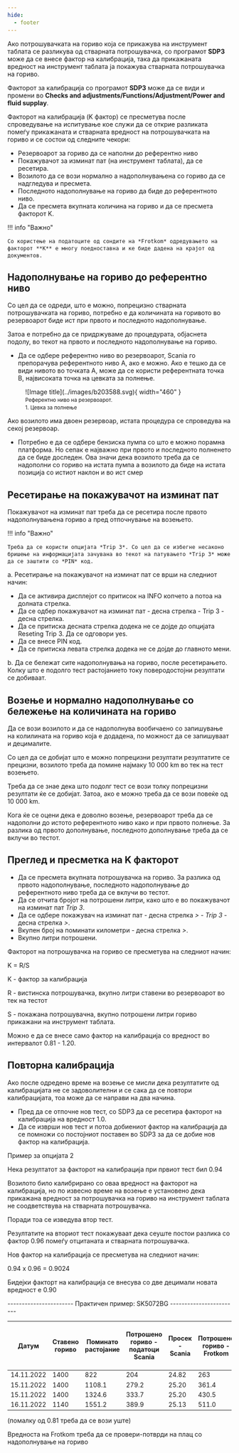 ```yaml
---
hide:
  - footer
---
```


Ако потрошувачката на гориво која се прикажува на инструмент таблата се разликува од стварната потрошувачка, со програмот **SDP3** може да се внесе фактор на калибрација, така да прикажаната вредност на инструмент таблата ја покажува стварната потрошувачка на гориво.

Факторот за калибрација со програмот **SDP3** може да се види и промени во **Checks and adjustments/Functions/Adjustment/Power and fluid supplay**.

Факторот на калибрација (K фактор) се пресметува после спроведување на испитување кое служи да се открие разликата помеѓу прикажаната и стварната вредност на потрошувачката на гориво и се состои од следните чекори:

- Резервоарот за гориво да се наполни до референтно ниво
- Покажувачот за изминат пат (на инструмент таблата), да се ресетира.
- Возилото да се вози нормално а надополнувањена со гориво да се надгледува и пресмета.
- Последното надополнување на гориво да биде до референтното ниво.
- Да се пресмета вкупната количина на гориво и да се пресмета факторот K.
  
!!! info "Важно"

    Со користење на податоците од сондите на *Frotkom* одредувањето на факторот **K** е многу поедноставна и ке биде дадена на крајот од документов.
    

## Надополнување на гориво до референтно ниво

Со цел да се одреди, што е можно, попрецизно стварната потрошувачката на гориво, потребно е да количината на горивото во резервоарот биде ист при првото и последното надополнување.

Затоа е потребно да се придржуваме до процедурата, објаснета подолу, во текот на првото и последното надополнување на гориво.

- Да се одбере референтно ниво во резервоарот, Scania го препорачува референтното ниво A, ако е можно. Ако е тешко да се види нивото во точката A, може да се користи референтната точка B, највисоката точка на цевката за полнење.

<figure markdown>
  ![Image title](../images/b203588.svg){ width="460" }
  <figcaption><small>Референтно ниво на резервоарот.<br>1. Цевка за полнење</small></figcaption>
</figure>

Ако возилото има двоен резервоар, истата процедура се спроведува на секој резервоар.

- Потребно е да се одбере бензиска пумпа со што е можно порамна платформа. Но сепак е најважно при првото и последното полненето да се биде доследен. Ова значи дека возилото треба да се надополни со гориво на истата пумпа а возилото да биде на истата позиција со истиот наклон и во ист смер

## Ресетирање на покажувачот на изминат пат

Покажувачот на изминат пат треба да се ресетира после првото надополнувањена гориво а пред отпочнување на возењето.

!!! info "Важно"

    Треба да се користи опцијата *Trip 3*. Со цел да се избегне несаконо бришење на информацијата зачувана во текот на патувањето *Trip 3* може да се заштити со *PIN* код.

a. Ресетирање на покажувачот на изминат пат се врши на следниот начин:

- Да се активира дисплејот со притисок на INFO копчето а потоа на долната стрелка.
- Да се одбер покажувачот на изминат пат - десна стрелка - Trip 3 - десна стрелка.
- Да се притиска десната стрелка додека не се дојде до опцијата Reseting Trip 3. Да се одговори yes.
- Да се внесе PIN код.
- Да се притиска левата стрелка додека не се дојде до главното мени.

b. Да се бележат сите надополнувања на гориво, после ресетирањето. Колку што е подолго тест растојанието току поверодостојни резултати се добиваат.

## Возење и нормално надополнување со бележење на количината на гориво

Да се вози возилото и да се надополнува вообичаено со запишување на колилината на гориво која е додадена, по можност да се запишуваат и децималите.

Со цел да се добијат што е можно попрецизни резултати резултатите се прецизни, возилото треба да помине најмаку 10 000 km во тек на тест возењето.

Треба да се знае дека што подолг тест се вози толку попрецизни резултати ќе се добијат. Затоa, ако е можно треба да се вози повеќе од 10 000 km.

Кога ќе се оцени дека е доволно возење, резервоарот треба да се надополни до истото референтното ниво како и при првото полнење. За разлика од првото дополнување, последното дополнување треба да се вклучи во тестот.

## Преглед и пресметка на K факторот

- Да се пресмета вкупната потрошувачка на гориво. За разлика од првото надополнување, последното надополнување до референтното ниво треба да се вклучи во тестот.
- Да се отчита бројот на потрошени литри, како што е во покажувачот на изминат пат *Trip 3*.
- Да се одбере покажувач на изминат пат - десна стрелка *>* - *Trip 3* - десна стрелка *>*.
- Вкупен број на поминати километри - десна стрелка *>*.
- Вкупно литри потрошени.

Факторот на потрошувачка на гориво се пресметува на следниот начин:

K = R/S

K - фактор за калибрација

R - вистинска потрошувачка, вкупно литри ставени во резервоарот во тек на тестот

S - покажана потрошувачна, вкупно потрошени литри гориво прикажани на инструмент таблата.

Можно е да се внесе само фактор на калибрација со вредност во интервалот 0.81 - 1.20.

## Повторна калибрација

Ако после одредено време на возење се мисли дека резултатите од калибрацијата не се задоволителни и се сака да се повтори калибрацијата, тоа може да се направи на два начина.

- Пред да се отпочне нов тест, со SDP3 да се ресетира факторот на калибрација на вредност 1.0.
- Да се изврши нов тест и потоа добиениот фактор на калибрација да се помножи со постојниот поставен во SDP3 за да се добие нов фактор на калибрација.

Пример за опцијата 2

Нека резултатот за факторот на калибрација при првиот тест бил 0.94

Возилото било калибрирано со оваа вредност на факторот на калибрација, но по извесно време на возење е установено дека прикажана вредност за потрошувачка на гориво на инструмент таблата не соодветствува на стварната потрошувачка.

Поради тоа се изведува втор тест.

Резултатите на вториот тест покажуваат дека сеуште постои разлика со фактор 0.96 помеѓу отцитаната и стварната потрошувачка.

Нов фактор на калибрација се пресметува на следниот начин:

0.94 x 0.96 = 0.9024

Бидејки факторт на калибрација се внесува со две децимали новата вредност е 0.90

----------------------- Практичен пример: SK5072BG ------------------------

| Датум | Ставено гориво | Поминато растојание | Потрошено гориво - податоци Scania | Просек - Scania | Потрошено гориво - Frotkom |  Просек - Frotkom | Разлика | К фактор ( ако Fritkom e во право )|
|-|-|-|-|-|-|-|-|-|
|14.11.2022|1400| 822 | 204 | 24.82 | 263 | 32.00 | 59.00 | 1.29 |
|15.11.2022|1400| 1108.1 | 279.2 | 25.20 | 361.4 | 32.61 | 82.2 | 1.29 |
|15.11.2022|1400| 1324.6 | 333.7| 25.20 | 430.5 | 32.50 | 96.8 | 1.29 |
|16.11.2022|1140| 1551.2 | 389.9| 25.13 | 511.0 | 32.95 | 121.1 | 1.31 |

(помалку од 0.81 треба да се вози уште)

Вредноста на Frotkom треба да се провери-потврди на плац со надополнување на гориво

